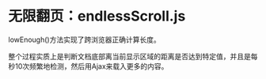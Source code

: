 # 无限翻页：endlessScroll.js

lowEnough()方法实现了跨浏览器正确计算长度。

整个过程实质上是判断文档底部离当前显示区域的距离是否达到特定值，并且是每秒10次频繁地检测，然后用Ajax来载入更多的内容。
